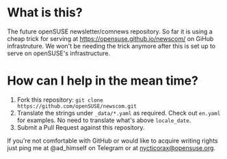 # What is this?
The future openSUSE newsletter/comnews repository. So far it is using a cheap trick for serving at https://opensuse.github.io/newscom/ on GiHub infrastruture. We won't be needing the trick anymore after this is set up to serve on openSUSE's infrastructure.

# How can I help in the mean time?
1. Fork this repository:
    `git clone https://github.com/openSUSE/newscom.git`
2. Translate the strings under `_data/*.yaml` as required. Check out `en.yaml` for examples. No need to translate what's above `locale_date`.
3. Submit a Pull Request against this repository.

If you're not comfortable with GitHub or would like to acquire writing rights just ping me at @ad_himself on Telegram or at nycticorax@opensuse.org.